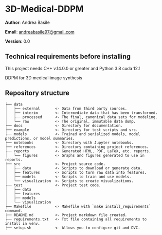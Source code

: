 # 3D-Medical-DDPM

**Author**: Andrea Basile

**Email**: andreabasile97@gmail.com

**Version**: 0.0

## Technical requirements before installing

This project needs C++ v.14.0.0 or greater and 
Python 3.8
cuda 12.1

DDPM for 3D medical image synthesis

## Repository structure
```
├── data
│   ├── external       <- Data from third party sources.
│   ├── interim        <- Intermediate data that has been transformed.
│   ├── processed      <- The final, canonical data sets for modeling.
│   └── raw            <- The original, immutable data dump.
├── docs               <- Directory for documentation.
├── example            <- Directory for test scripts and src.
├── models             <- Trained and serialized models, model predictions, or model summaries.
├── notebooks          <- Directory with Jupyter notebooks.
├── references         <- Directory containing project references.
├── reports            <- Generated HTML, PDF, LaTeX, etc. reports.
│   └── figures        <- Graphs and figures generated to use in reports.
├── src                <- Project source code.
│   ├── data           <- Scripts to download or generate data.
│   ├── features       <- Scripts to turn raw data into features.
│   ├── models         <- Scripts to train and use models.        
│   └── visualization  <- Scripts to create visualizations.
├── test               <- Project test code.
│   ├── data           
│   ├── features       
│   ├── models             
│   └── visualization  
├── Makefile           <- Makefile with `make install_requirements` command.
├── README.md          <- Project markdown file created.
├── requirements.txt   <- Txt file containing all requirements to install in venv.
├── setup.sh           <- Allows you to configure git and DVC.
```